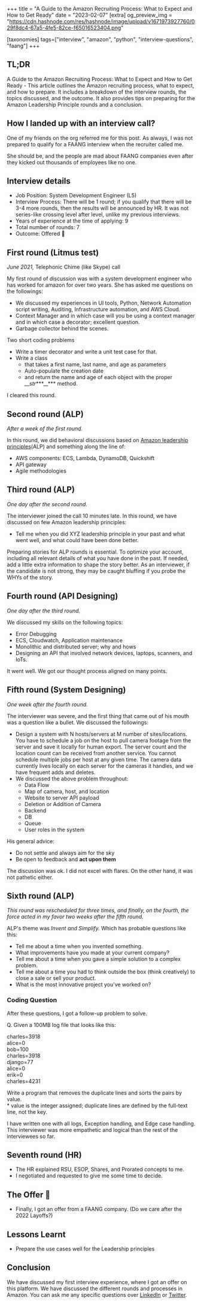 +++
title = "A Guide to the Amazon Recruiting Process: What to Expect and How to Get Ready"
date = "2023-02-07"
[extra]
og_preview_img = "https://cdn.hashnode.com/res/hashnode/image/upload/v1671973927760/029f8dc4-67a5-4fe5-82ce-f65016523404.png"

[taxonomies]
tags=["interview", "amazon", "python", "interview-questions", "faang"]
+++

## TL;DR

A Guide to the Amazon Recruiting Process: What to Expect and How to Get Ready - This article outlines the Amazon recruiting process, what to expect, and how to prepare. It includes a breakdown of the interview rounds, the topics discussed, and the outcome. It also provides tips on preparing for the Amazon Leadership Principle rounds and a conclusion.

## How I landed up with an interview call?

One of my friends on the org referred me for this post. As always, I was not prepared to qualify for a FAANG interview when the recruiter called me.

She should be, and the people are mad about FAANG companies even after they kicked out thousands of employees like no one.

## Interview details

- Job Position: System Development Engineer (L5)
- Interview Process: There will be 1 round; if you qualify that there will be 3-4 more rounds, then the results will be announced by HR. It was not series-like crossing level after level, unlike my previous interviews.
- Years of experience at the time of applying: 9
- Total number of rounds: 7
- Outcome: Offered 🙂

## First round (Litmus test)

_June 2021,_ Telephonic Chime (like Skype) call

My first round of discussion was with a system development engineer who has worked for amazon for over two years. She has asked me questions on the followings:

- We discussed my experiences in UI tools, Python, Network Automation script writing, Auditing, Infrastructure automation, and AWS Cloud.
- Context Manager and in which case will you be using a context manager and in which case a decorator; excellent question.
- Garbage collector behind the scenes.

Two short coding problems

- Write a timer decorator and write a unit test case for that.
- Write a class
  - that takes a first name, last name, and age as parameters
  - Auto-populate the creation date
  - and return the name and age of each object with the proper _\_\_str_\*\*\*\_\_\*\*\* method.

I cleared this round.

## Second round (ALP)

_After a week of the first round._

In this round, we did behavioral discussions based on [Amazon leadership principles](https://amazon.jobs/content/en/our-workplace/leadership-principles)(ALP) and something along the line of:

- AWS components: ECS, Lambda, DynamoDB, Quickshift
- API gateway
- Agile methodologies

## Third round (ALP)

_One day after the second round._

The interviewer joined the call 10 minutes late. In this round, we have discussed on few Amazon leadership principles:

- Tell me when you did XYZ leadership principle in your past and what went well, and what could have been done better.

Preparing stories for ALP rounds is essential. To optimize your account, including all relevant details of what you have done in the past. If needed, add a little extra information to shape the story better. As an interviewer, if the candidate is not strong, they may be caught bluffing if you probe the WHYs of the story.

## Fourth round (API Designing)

_One day after the third round._

We discussed my skills on the following topics:

- Error Debugging
- ECS, Cloudwatch, Application maintenance
- Monolithic and distributed server; why and hows
- Designing an API that involved network devices, laptops, scanners, and IoTs.

It went well. We got our thought process aligned on many points.

## Fifth round (System Designing)

_One week after the fourth round._

The interviewer was severe, and the first thing that came out of his mouth was a question like a bullet. We discussed the followings:

- Design a system with N hosts/servers at M number of sites/locations.
  You have to schedule a job on the host to pull camera footage from the server and save it locally for human export.
  The server count and the location count can be received from another service.
  You cannot schedule multiple jobs per host at any given time.
  The camera data currently lives locally on each server for the cameras it handles, and we have frequent adds and deletes.
- We discussed the above problem throughout:
  - Data Flow
  - Map of camera, host, and location
  - Website to server API payload
  - Deletion or Addition of Camera
  - Backend
  - DB
  - Queue
  - User roles in the system

His general advice:

- Do not settle and always aim for the sky
- Be open to feedback and **act upon them**

The discussion was ok. I did not excel with flares. On the other hand, it was not pathetic either.

## Sixth round (ALP)

_This round was rescheduled for three times, and finally, on the fourth, the force acted in my favor two weeks after the fifth round._

ALP's theme was _Invent and Simplify._ Which has probable questions like this:

- Tell me about a time when you invented something.
- What improvements have you made at your current company?
- Tell me about a time when you gave a simple solution to a complex problem.
- Tell me about a time you had to think outside the box (think creatively) to close a sale or sell your product.
- What is the most innovative project you've worked on?

### Coding Question

After these questions, I got a follow-up problem to solve.

Q. Given a 100MB log file that looks like this:

charles=3918  
alice=0  
bob=100  
charles=3918  
django=77  
alice=0  
erik=0  
charles=4231

Write a program that removes the duplicate lines and sorts the pairs by value.  
\* value is the integer assigned; duplicate lines are defined by the full-text line, not the key.

I have written one with all logs, Exception handling, and Edge case handling. This interviewer was more empathetic and logical than the rest of the interviewees so far.

## Seventh round (HR)

- The HR explained RSU, ESOP, Shares, and Prorated concepts to me.
- I negotiated and requested to give me some time to decide.

## The Offer 🙂

- Finally, I got an offer from a FAANG company. (Do we care after the 2022 Layoffs?)

## Lessons Learnt

- Prepare the use cases well for the Leadership principles

## Conclusion

We have discussed my first interview experience, where I got an offer on this platform. We have discussed the different rounds and processes in Amazon. You can ask me any specific questions over [LinkedIn](https://www.linkedin.com/in/soumendrak/) or [Twitter](https://twitter.com/soumendrak_).
